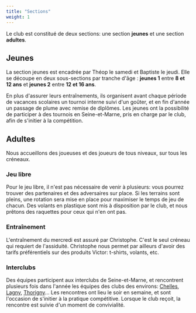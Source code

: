 ```yaml
---
title: "Sections"
weight: 1
---
```


Le club est constitué de deux sections: une section **jeunes** et une section **adultes**.

## Jeunes

La section jeunes est encadrée par Théop le samedi et Baptiste le jeudi. Elle se découpe en deux sous-sections par tranche d'âge : **jeunes 1** entre **8 et 12 ans** et **jeunes 2** entre **12 et 16 ans**.

En plus d'assurer leurs entraînements, ils organisent avant chaque période de vacances scolaires un tournoi interne suivi d'un goûter, et en fin d'année un passage de plume avec remise de diplômes. Les jeunes ont la possibilité de participer à des tournois en Seine-et-Marne, pris en charge par le club, afin de s'initier à la compétition.

## Adultes

Nous accueillons des joueuses et des joueurs de tous niveaux, sur tous les créneaux.

### Jeu libre

Pour le jeu libre, il n'est pas nécessaire de venir à plusieurs: vous pourrez trouver des partenaires et des adversaires sur place. Si les terrains sont pleins, une rotation sera mise en place pour maximiser le temps de jeu de chacun. Des volants en plastique sont mis à disposition par le club, et nous prêtons des raquettes pour ceux qui n'en ont pas.

### Entraînement

L'entraînement du mercredi est assuré par Christophe. C'est le seul créneau qui requiert de l'assiduité. Christophe nous permet par ailleurs d'avoir des tarifs préférentiels sur des produits Victor: t-shirts, volants, etc.

### Interclubs

Des équipes participent aux interclubs de Seine-et-Marne, et rencontrent plusieurs fois dans l'année les équipes des clubs des environs: [Chelles](https://chelles-badminton.fr/), [Lagny](https://www.lvlm77.fr/), [Thorigny](https://ajtbad77.fr/)... Les rencontres ont lieu le soir en semaine, et sont l'occasion de s'initier à la pratique compétitive. Lorsque le club reçoit, la rencontre est suivie d'un moment de convivialité.
